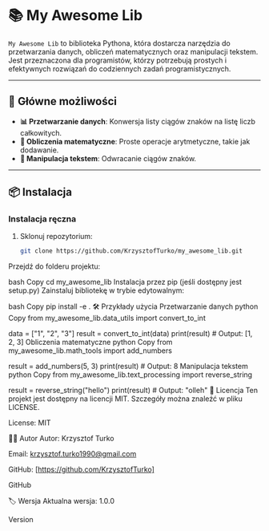 # 📚 My Awesome Lib

`My Awesome Lib` to biblioteka Pythona, która dostarcza narzędzia do przetwarzania danych, obliczeń matematycznych oraz manipulacji tekstem. Jest przeznaczona dla programistów, którzy potrzebują prostych i efektywnych rozwiązań do codziennych zadań programistycznych.

---

## 🚀 Główne możliwości

- **📊 Przetwarzanie danych**: Konwersja listy ciągów znaków na listę liczb całkowitych.
- **🧮 Obliczenia matematyczne**: Proste operacje arytmetyczne, takie jak dodawanie.
- **📝 Manipulacja tekstem**: Odwracanie ciągów znaków.

---

## 📦 Instalacja

### Instalacja ręczna

1. Sklonuj repozytorium:
   ```bash
   git clone https://github.com/KrzysztofTurko/my_awesome_lib.git
Przejdź do folderu projektu:

bash
Copy
cd my_awesome_lib
Instalacja przez pip (jeśli dostępny jest setup.py)
Zainstaluj bibliotekę w trybie edytowalnym:

bash
Copy
pip install -e .
🛠️ Przykłady użycia
Przetwarzanie danych
python
Copy
from my_awesome_lib.data_utils import convert_to_int

data = ["1", "2", "3"]
result = convert_to_int(data)
print(result)  # Output: [1, 2, 3]
Obliczenia matematyczne
python
Copy
from my_awesome_lib.math_tools import add_numbers

result = add_numbers(5, 3)
print(result)  # Output: 8
Manipulacja tekstem
python
Copy
from my_awesome_lib.text_processing import reverse_string

result = reverse_string("hello")
print(result)  # Output: "olleh"
📜 Licencja
Ten projekt jest dostępny na licencji MIT. Szczegóły można znaleźć w pliku LICENSE.

License: MIT

👨‍💻 Autor
Autor: Krzysztof Turko

Email: krzysztof.turko1990@gmail.com

GitHub: [https://github.com/KrzysztofTurko]

GitHub

🏷️ Wersja
Aktualna wersja: 1.0.0

Version

